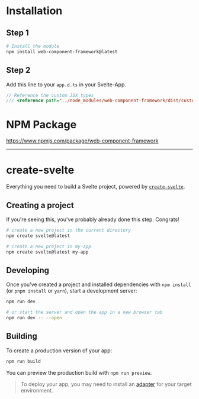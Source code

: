 
# Installation

## Step 1

```bash
# Install the module
npm install web-component-framework@latest
```

## Step 2

Add this line to your `app.d.ts` in your Svelte-App.

```ts
// Reference the custom JSX types
/// <reference path="../node_modules/web-component-framework/dist/custom-jsx.d.ts" />
```

# NPM Package
https://www.npmjs.com/package/web-component-framework

---

# create-svelte

Everything you need to build a Svelte project, powered by [`create-svelte`](https://github.com/sveltejs/kit/tree/main/packages/create-svelte).

## Creating a project

If you're seeing this, you've probably already done this step. Congrats!

```bash
# create a new project in the current directory
npm create svelte@latest

# create a new project in my-app
npm create svelte@latest my-app
```

## Developing

Once you've created a project and installed dependencies with `npm install` (or `pnpm install` or `yarn`), start a development server:

```bash
npm run dev

# or start the server and open the app in a new browser tab
npm run dev -- --open
```

## Building

To create a production version of your app:

```bash
npm run build
```

You can preview the production build with `npm run preview`.

> To deploy your app, you may need to install an [adapter](https://kit.svelte.dev/docs/adapters) for your target environment.
